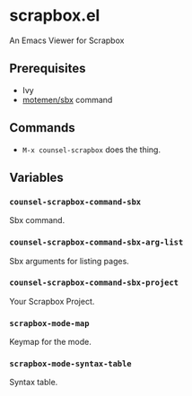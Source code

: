 # scrapbox.el

An Emacs Viewer for Scrapbox

## Prerequisites

- Ivy
- [motemen/sbx](https://github.com/motemen/sbx) command

## Commands

- `M-x counsel-scrapbox` does the thing.

## Variables

### `counsel-scrapbox-command-sbx`

Sbx command.

### `counsel-scrapbox-command-sbx-arg-list`

Sbx arguments for listing pages.

### `counsel-scrapbox-command-sbx-project`

Your Scrapbox Project.

### `scrapbox-mode-map`

Keymap for the mode.

### `scrapbox-mode-syntax-table`

Syntax table.

